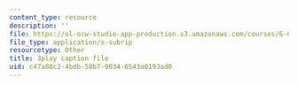 ```yaml
---
content_type: resource
description: ''
file: https://ol-ocw-studio-app-production.s3.amazonaws.com/courses/6-00sc-introduction-to-computer-science-and-programming-spring-2011/c47a88c24bdb58b790346543a0193ad0_hmtXhZTfAes.vtt
file_type: application/x-subrip
resourcetype: Other
title: 3play caption file
uid: c47a88c2-4bdb-58b7-9034-6543a0193ad0
---
```

